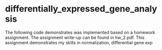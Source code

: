 # differentially_expressed_gene_analysis

The following code demonstrates was implemented based on a homework assignment. The assignment write-up can be found in hw_2.pdf. This assignment demonstrates my skills in normalization, differential gene exp
